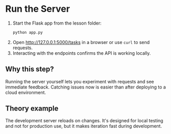 # Run the Server

1. Start the Flask app from the lesson folder:
   ```bash
   python app.py
   ```
2. Open <http://127.0.0.1:5000/tasks> in a browser or use `curl` to send
   requests.
3. Interacting with the endpoints confirms the API is working locally.

## Why this step?

Running the server yourself lets you experiment with requests and see
immediate feedback. Catching issues now is easier than after deploying to a
cloud environment.
## Theory example
The development server reloads on changes. It's designed for local testing and not for production use, but it makes iteration fast during development.
